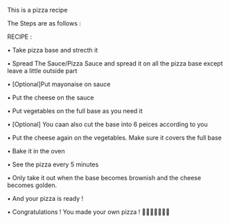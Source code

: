 This is a pizza recipe

The Steps are as follows :

RECIPE :

• Take pizza base and strecth it

• Spread The Sauce/Pizza Sauce and spread it on all the pizza base except leave a little outside part

• [Optional]Put mayonaise on sauce

• Put the cheese on the sauce

• Put vegetables on the full base as you need it

• [Optional] You caan also cut the base into 6 peices according to you

• Put the cheese again on the vegetables. Make sure it covers the full base

• Bake it in the oven

• See the pizza every 5 minutes

• Only take it out when the base becomes brownish and the cheese becomes golden.

• And your pizza is ready !

• Congratulations ! You made your own pizza ! 🎉🎉🎉🎉🎉🎉🎉

